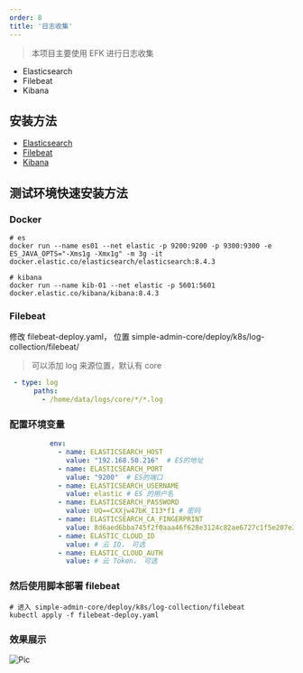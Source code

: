 ```yaml
---
order: 8
title: '日志收集'
---
```


> 本项目主要使用 EFK 进行日志收集

- Elasticsearch
- Filebeat
- Kibana

## 安装方法

- [Elasticsearch](https://www.elastic.co/guide/en/elasticsearch/reference/current/docker.html)
- [Filebeat](https://www.elastic.co/guide/en/beats/filebeat/current/filebeat-installation-configuration.html)
- [Kibana](https://www.elastic.co/guide/en/kibana/current/docker.html)

## 测试环境快速安装方法

### Docker

```shell
# es
docker run --name es01 --net elastic -p 9200:9200 -p 9300:9300 -e ES_JAVA_OPTS="-Xms1g -Xmx1g" -m 3g -it docker.elastic.co/elasticsearch/elasticsearch:8.4.3

# kibana
docker run --name kib-01 --net elastic -p 5601:5601 docker.elastic.co/kibana/kibana:8.4.3
```

### Filebeat

修改 filebeat-deploy.yaml， 位置 simple-admin-core/deploy/k8s/log-collection/filebeat/
> 可以添加 log 来源位置，默认有 core

```yaml
 - type: log
      paths:
        - /home/data/logs/core/*/*.log
```

### 配置环境变量

```yaml
          env:
            - name: ELASTICSEARCH_HOST   
              value: "192.168.50.216"  # ES的地址
            - name: ELASTICSEARCH_PORT
              value: "9200"  # ES的端口
            - name: ELASTICSEARCH_USERNAME
              value: elastic # ES 的用户名
            - name: ELASTICSEARCH_PASSWORD
              value: UQ==CXXjw47bK_I13*f1 # 密码
            - name: ELASTICSEARCH_CA_FINGERPRINT
              value: 8d6aed6bba745f2f0aaa46f628e3124c82ae6727c1f5e207e3d821ffeefb5e5e # 信任的CA指纹
            - name: ELASTIC_CLOUD_ID 
              value: # 云 ID， 可选
            - name: ELASTIC_CLOUD_AUTH 
              value: # 云 Token， 可选
```

### 然后使用脚本部署 filebeat

```shell
# 进入 simple-admin-core/deploy/k8s/log-collection/filebeat
kubectl apply -f filebeat-deploy.yaml
```

### 效果展示

![Pic](/assets/kibana.png)
